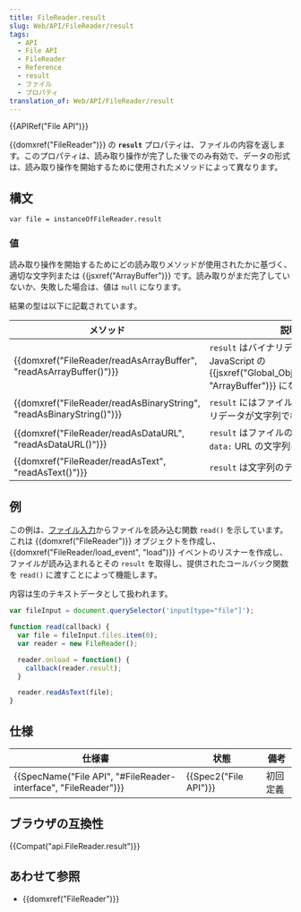 ```yaml
---
title: FileReader.result
slug: Web/API/FileReader/result
tags:
  - API
  - File API
  - FileReader
  - Reference
  - result
  - ファイル
  - プロパティ
translation_of: Web/API/FileReader/result
---
```

{{APIRef("File API")}}

{{domxref("FileReader")}} の **`result`** プロパティは、ファイルの内容を返します。このプロパティは、読み取り操作が完了した後でのみ有効で、データの形式は、読み取り操作を開始するために使用されたメソッドによって異なります。

## 構文

```
var file = instanceOfFileReader.result
```

### 値

読み取り操作を開始するためにどの読み取りメソッドが使用されたかに基づく、適切な文字列または {{jsxref("ArrayBuffer")}} です。読み取りがまだ完了していないか、失敗した場合は、値は `null` になります。

結果の型は以下に記載されています。

| メソッド                                                                                     | 説明                                                                                                                                |
| -------------------------------------------------------------------------------------------- | ----------------------------------------------------------------------------------------------------------------------------------- |
| {{domxref("FileReader/readAsArrayBuffer", "readAsArrayBuffer()")}}     | `result` はバイナリデータを含む JavaScript の {{jsxref("Global_Objects/ArrayBuffer", "ArrayBuffer")}} になります。 |
| {{domxref("FileReader/readAsBinaryString", "readAsBinaryString()")}} | `result` にはファイルからの生のバイナリデータが文字列で格納されます。                                                               |
| {{domxref("FileReader/readAsDataURL", "readAsDataURL()")}}                 | `result` はファイルのデータを表す `data:` URL の文字列になります。                                                                  |
| {{domxref("FileReader/readAsText", "readAsText()")}}                         | `result` は文字列のテキストです。                                                                                                   |

## 例

この例は、[ファイル入力](/ja/docs/Web/HTML/Element/input/file)からファイルを読み込む関数 `read()` を示しています。これは {{domxref("FileReader")}} オブジェクトを作成し、 {{domxref("FileReader/load_event", "load")}} イベントのリスナーを作成し、ファイルが読み込まれるとその `result` を取得し、提供されたコールバック関数を `read()` に渡すことによって機能します。

内容は生のテキストデータとして扱われます。

```js
var fileInput = document.querySelector('input[type="file"]');

function read(callback) {
  var file = fileInput.files.item(0);
  var reader = new FileReader();

  reader.onload = function() {
    callback(reader.result);
  }

  reader.readAsText(file);
}
```

## 仕様

| 仕様書                                                                               | 状態                         | 備考     |
| ------------------------------------------------------------------------------------ | ---------------------------- | -------- |
| {{SpecName("File API", "#FileReader-interface", "FileReader")}} | {{Spec2("File API")}} | 初回定義 |

## ブラウザの互換性

{{Compat("api.FileReader.result")}}

## あわせて参照

- {{domxref("FileReader")}}
